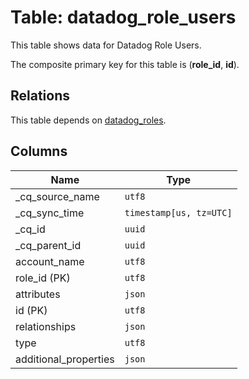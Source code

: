 # Table: datadog_role_users

This table shows data for Datadog Role Users.

The composite primary key for this table is (**role_id**, **id**).

## Relations

This table depends on [datadog_roles](datadog_roles).

## Columns

| Name          | Type          |
| ------------- | ------------- |
|_cq_source_name|`utf8`|
|_cq_sync_time|`timestamp[us, tz=UTC]`|
|_cq_id|`uuid`|
|_cq_parent_id|`uuid`|
|account_name|`utf8`|
|role_id (PK)|`utf8`|
|attributes|`json`|
|id (PK)|`utf8`|
|relationships|`json`|
|type|`utf8`|
|additional_properties|`json`|